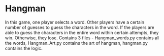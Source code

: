 # Hangman
In this game, one player selects a word. Other players have a certain number of guesses to guess the characters in the word. If the players are able to guess the characters in the entire word within certain attempts, they win. Otherwise, they lose.
Contains 3 files - Hangman_words.py contains all the words, Hangman_Art.py contains the art of hangman, hangman.py contains the logic.
